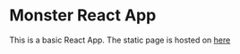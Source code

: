 # Monster React App

This is a basic React App. The static page is hosted on [here](https://oya163.github.io/monster-react/)
